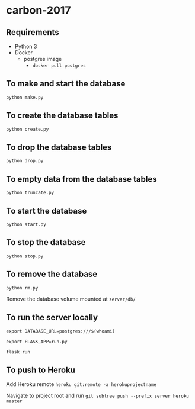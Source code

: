# carbon-2017

## Requirements
* Python 3
* Docker
  * postgres image
    * `docker pull postgres`

## To make and start the database
`python make.py`

## To create the database tables
`python create.py`

## To drop the database tables
`python drop.py`

## To empty data from the database tables
`python truncate.py`

## To start the database
`python start.py`

## To stop the database
`python stop.py`

## To remove the database
`python rm.py`

Remove the database volume mounted at `server/db/`

## To run the server locally
`export DATABASE_URL=postgres:///$(whoami)`

`export FLASK_APP=run.py`

`flask run`

## To push to Heroku
Add Heroku remote `heroku git:remote -a herokuprojectname`

Navigate to project root and run `git subtree push --prefix server heroku master`
